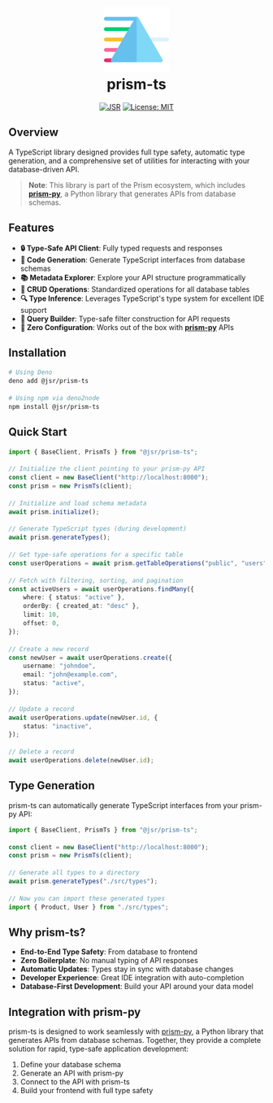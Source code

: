 <h1 align="center">
  <img src="https://raw.githubusercontent.com/Yrrrrrf/prism-ts/main/resources/img/prism.png" alt="Prism Icon" width="128" height="128" description="A prism that can take one light source and split it into multiple colors!">
  <div align="center">prism-ts</div>
</h1>

<div align="center">

[![JSR](https://jsr.io/badges/@yrrrrrf/prism-ts)](https://jsr.io/@yrrrrrf/prism-ts)
[![License: MIT](https://img.shields.io/badge/License-MIT-yellow.svg)](https://choosealicense.com/licenses/mit/)

<!-- [![Downloads](https://jsr.io/badges/downloads/@yrrrrrf/prism-ts)](https://jsr.io/@yrrrrrf/prism-ts) -->
</div>

## Overview

A TypeScript library designed provides full type safety, automatic type
generation, and a comprehensive set of utilities for interacting with your
database-driven API.

> **Note**: This library is part of the Prism ecosystem, which includes
> [**prism-py**](https://github.com/Yrrrrrf/prism-py), a Python library that
> generates APIs from database schemas.

## Features

- **🔒 Type-Safe API Client**: Fully typed requests and responses
- **🔄 Code Generation**: Generate TypeScript interfaces from database schemas
- **📚 Metadata Explorer**: Explore your API structure programmatically
- **🔧 CRUD Operations**: Standardized operations for all database tables
- **🔍 Type Inference**: Leverages TypeScript's type system for excellent IDE
  support
- **📝 Query Builder**: Type-safe filter construction for API requests
- **🧩 Zero Configuration**: Works out of the box with
  [**prism-py**](https://github.com/Yrrrrrf/prism-py) APIs

## Installation

```bash
# Using Deno
deno add @jsr/prism-ts

# Using npm via deno2node
npm install @jsr/prism-ts
```

## Quick Start

```typescript
import { BaseClient, PrismTs } from "@jsr/prism-ts";

// Initialize the client pointing to your prism-py API
const client = new BaseClient("http://localhost:8000");
const prism = new PrismTs(client);

// Initialize and load schema metadata
await prism.initialize();

// Generate TypeScript types (during development)
await prism.generateTypes();

// Get type-safe operations for a specific table
const userOperations = await prism.getTableOperations("public", "users");

// Fetch with filtering, sorting, and pagination
const activeUsers = await userOperations.findMany({
	where: { status: "active" },
	orderBy: { created_at: "desc" },
	limit: 10,
	offset: 0,
});

// Create a new record
const newUser = await userOperations.create({
	username: "johndoe",
	email: "john@example.com",
	status: "active",
});

// Update a record
await userOperations.update(newUser.id, {
	status: "inactive",
});

// Delete a record
await userOperations.delete(newUser.id);
```

## Type Generation

prism-ts can automatically generate TypeScript interfaces from your prism-py
API:

```typescript
import { BaseClient, PrismTs } from "@jsr/prism-ts";

const client = new BaseClient("http://localhost:8000");
const prism = new PrismTs(client);

// Generate all types to a directory
await prism.generateTypes("./src/types");

// Now you can import these generated types
import { Product, User } from "./src/types";
```

## Why prism-ts?

- **End-to-End Type Safety**: From database to frontend
- **Zero Boilerplate**: No manual typing of API responses
- **Automatic Updates**: Types stay in sync with database changes
- **Developer Experience**: Great IDE integration with auto-completion
- **Database-First Development**: Build your API around your data model

## Integration with prism-py

prism-ts is designed to work seamlessly with
[prism-py](https://github.com/Yrrrrrf/prism-py), a Python library that generates
APIs from database schemas. Together, they provide a complete solution for
rapid, type-safe application development:

1. Define your database schema
2. Generate an API with prism-py
3. Connect to the API with prism-ts
4. Build your frontend with full type safety
